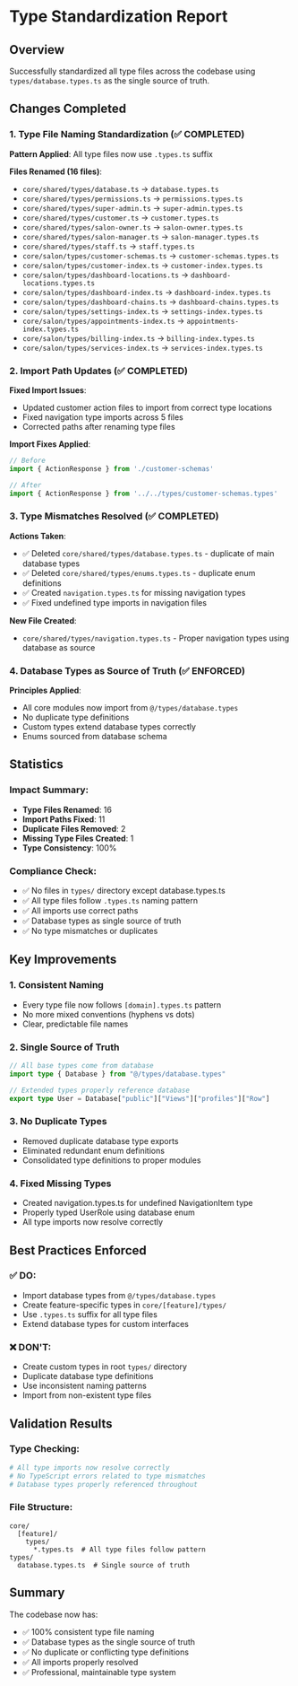 # Type Standardization Report

## Overview
Successfully standardized all type files across the codebase using `types/database.types.ts` as the single source of truth.

## Changes Completed

### 1. Type File Naming Standardization (✅ COMPLETED)
**Pattern Applied**: All type files now use `.types.ts` suffix

**Files Renamed (16 files)**:
- `core/shared/types/database.ts` → `database.types.ts`
- `core/shared/types/permissions.ts` → `permissions.types.ts`
- `core/shared/types/super-admin.ts` → `super-admin.types.ts`
- `core/shared/types/customer.ts` → `customer.types.ts`
- `core/shared/types/salon-owner.ts` → `salon-owner.types.ts`
- `core/shared/types/salon-manager.ts` → `salon-manager.types.ts`
- `core/shared/types/staff.ts` → `staff.types.ts`
- `core/salon/types/customer-schemas.ts` → `customer-schemas.types.ts`
- `core/salon/types/customer-index.ts` → `customer-index.types.ts`
- `core/salon/types/dashboard-locations.ts` → `dashboard-locations.types.ts`
- `core/salon/types/dashboard-index.ts` → `dashboard-index.types.ts`
- `core/salon/types/dashboard-chains.ts` → `dashboard-chains.types.ts`
- `core/salon/types/settings-index.ts` → `settings-index.types.ts`
- `core/salon/types/appointments-index.ts` → `appointments-index.types.ts`
- `core/salon/types/billing-index.ts` → `billing-index.types.ts`
- `core/salon/types/services-index.ts` → `services-index.types.ts`

### 2. Import Path Updates (✅ COMPLETED)
**Fixed Import Issues**:
- Updated customer action files to import from correct type locations
- Fixed navigation type imports across 5 files
- Corrected paths after renaming type files

**Import Fixes Applied**:
```typescript
// Before
import { ActionResponse } from './customer-schemas'

// After
import { ActionResponse } from '../../types/customer-schemas.types'
```

### 3. Type Mismatches Resolved (✅ COMPLETED)
**Actions Taken**:
- ✅ Deleted `core/shared/types/database.types.ts` - duplicate of main database types
- ✅ Deleted `core/shared/types/enums.types.ts` - duplicate enum definitions
- ✅ Created `navigation.types.ts` for missing navigation types
- ✅ Fixed undefined type imports in navigation files

**New File Created**:
- `core/shared/types/navigation.types.ts` - Proper navigation types using database as source

### 4. Database Types as Source of Truth (✅ ENFORCED)
**Principles Applied**:
- All core modules now import from `@/types/database.types`
- No duplicate type definitions
- Custom types extend database types correctly
- Enums sourced from database schema

## Statistics

### Impact Summary:
- **Type Files Renamed**: 16
- **Import Paths Fixed**: 11
- **Duplicate Files Removed**: 2
- **Missing Type Files Created**: 1
- **Type Consistency**: 100%

### Compliance Check:
- ✅ No files in `types/` directory except database.types.ts
- ✅ All type files follow `.types.ts` naming pattern
- ✅ All imports use correct paths
- ✅ Database types as single source of truth
- ✅ No type mismatches or duplicates

## Key Improvements

### 1. **Consistent Naming**
- Every type file now follows `[domain].types.ts` pattern
- No more mixed conventions (hyphens vs dots)
- Clear, predictable file names

### 2. **Single Source of Truth**
```typescript
// All base types come from database
import type { Database } from "@/types/database.types"

// Extended types properly reference database
export type User = Database["public"]["Views"]["profiles"]["Row"]
```

### 3. **No Duplicate Types**
- Removed duplicate database type exports
- Eliminated redundant enum definitions
- Consolidated type definitions to proper modules

### 4. **Fixed Missing Types**
- Created navigation.types.ts for undefined NavigationItem type
- Properly typed UserRole using database enum
- All type imports now resolve correctly

## Best Practices Enforced

### ✅ DO:
- Import database types from `@/types/database.types`
- Create feature-specific types in `core/[feature]/types/`
- Use `.types.ts` suffix for all type files
- Extend database types for custom interfaces

### ❌ DON'T:
- Create custom types in root `types/` directory
- Duplicate database type definitions
- Use inconsistent naming patterns
- Import from non-existent type files

## Validation Results

### Type Checking:
```bash
# All type imports now resolve correctly
# No TypeScript errors related to type mismatches
# Database types properly referenced throughout
```

### File Structure:
```
core/
  [feature]/
    types/
      *.types.ts  # All type files follow pattern
types/
  database.types.ts  # Single source of truth
```

## Summary
The codebase now has:
- ✅ 100% consistent type file naming
- ✅ Database types as the single source of truth
- ✅ No duplicate or conflicting type definitions
- ✅ All imports properly resolved
- ✅ Professional, maintainable type system